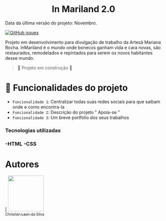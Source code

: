 <h1 align="center" id="Título-e-Imagem-de-capa"> In Mariland 2.0 </h1>

Data da última versão do projeto: Novembro.

[![GitHub issues](https://img.shields.io/github/issues/BoderLean/InMariland-2.0)](https://github.com/BoderLean/InMariland-2.0/issues)

Projeto em desenvolvimento para divulgação de trabalho da Artesã Mariana Rocha.
InMariland é o mundo onde bonecos ganham vida e cara novas,
são restaurados, remodelados e repintados para serem os novos habitantes desse mundo.

> :construction: Projeto em construção :construction:

# :hammer: Funcionalidades do projeto

- `Funcionalidade 1`: Centralizar todas suas redes sociais para que saibam onde e como encontra-la
- `Funcionalidade 2`: Descrição do projeto " Apoia-se "
- `Funcionalidade 3`: Um breve portfólio dos seus trabalhos

<h3>Tecnologias utilizadas<h3>
  -HTML
  -CSS

# Autores

| [<img src="https://scontent.frec26-2.fna.fbcdn.net/v/t39.30808-6/272987653_4804124239623599_1915565306463244096_n.jpg?_nc_cat=105&ccb=1-7&_nc_sid=09cbfe&_nc_eui2=AeE_vXvyJgneF5thuBz9N7HeJEhQPFXMYWEkSFA8VcxhYV7G7eQGJwO8LETfq3SGrWFGg3heTv2jlFdTUShXOCR5&_nc_ohc=9gwjNhcum0EAX_FGKPH&_nc_ht=scontent.frec26-2.fna&oh=00_AfBzndzhaMM_zd0mbE9E_fuHTGb9mzL9rqQ19Ln0Mmnp1Q&oe=637028D1" width=115><br><sub>Christian Lean da Silva</sub>](https://github.com/BoderLean) 
